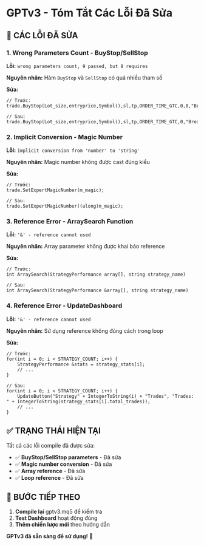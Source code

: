 # GPTv3 - Tóm Tắt Các Lỗi Đã Sửa

## 🐛 **CÁC LỖI ĐÃ SỬA**

### **1. Wrong Parameters Count - BuyStop/SellStop**
**Lỗi:** `wrong parameters count, 9 passed, but 8 requires`

**Nguyên nhân:** Hàm `BuyStop` và `SellStop` có quá nhiều tham số

**Sửa:**
```mql5
// Trước:
trade.BuyStop(Lot_size,entryprice,Symbol(),sl,tp,ORDER_TIME_GTC,0,0,"Breakout");

// Sau:
trade.BuyStop(Lot_size,entryprice,Symbol(),sl,tp,ORDER_TIME_GTC,0,"Breakout");
```

### **2. Implicit Conversion - Magic Number**
**Lỗi:** `implicit conversion from 'number' to 'string'`

**Nguyên nhân:** Magic number không được cast đúng kiểu

**Sửa:**
```mql5
// Trước:
trade.SetExpertMagicNumber(m_magic);

// Sau:
trade.SetExpertMagicNumber((ulong)m_magic);
```

### **3. Reference Error - ArraySearch Function**
**Lỗi:** `'&' - reference cannot used`

**Nguyên nhân:** Array parameter không được khai báo reference

**Sửa:**
```mql5
// Trước:
int ArraySearch(StrategyPerformance array[], string strategy_name)

// Sau:
int ArraySearch(StrategyPerformance &array[], string strategy_name)
```

### **4. Reference Error - UpdateDashboard**
**Lỗi:** `'&' - reference cannot used`

**Nguyên nhân:** Sử dụng reference không đúng cách trong loop

**Sửa:**
```mql5
// Trước:
for(int i = 0; i < STRATEGY_COUNT; i++) {
    StrategyPerformance &stats = strategy_stats[i];
    // ...
}

// Sau:
for(int i = 0; i < STRATEGY_COUNT; i++) {
    UpdateButton("Strategy" + IntegerToString(i) + "Trades", "Trades: " + IntegerToString(strategy_stats[i].total_trades));
    // ...
}
```

## ✅ **TRẠNG THÁI HIỆN TẠI**

Tất cả các lỗi compile đã được sửa:
- ✅ **BuyStop/SellStop parameters** - Đã sửa
- ✅ **Magic number conversion** - Đã sửa  
- ✅ **Array reference** - Đã sửa
- ✅ **Loop reference** - Đã sửa

## 🚀 **BƯỚC TIẾP THEO**

1. **Compile lại** gptv3.mq5 để kiểm tra
2. **Test Dashboard** hoạt động đúng
3. **Thêm chiến lược mới** theo hướng dẫn

**GPTv3 đã sẵn sàng để sử dụng!** 🎉
